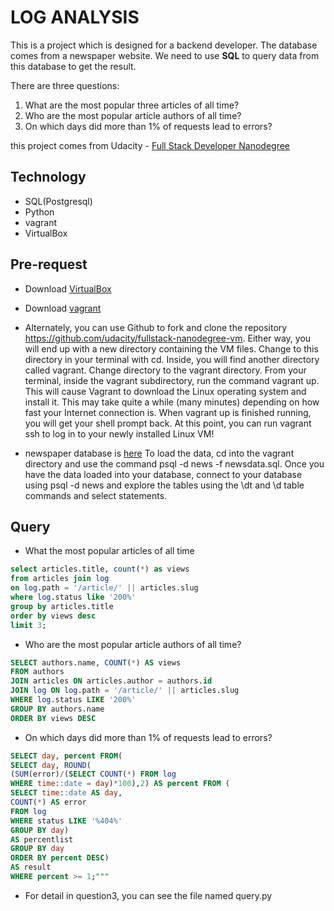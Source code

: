 LOG ANALYSIS
=============

This is a project which is designed for a backend developer. 
The database comes from a newspaper website. We need to use **SQL** to query data from this database to get the result.

There are three questions:
1. What are the most popular three articles of all time?
2. Who are the most popular article authors of all time? 
3. On which days did more than 1% of requests lead to errors? 

this project comes from Udacity - [Full Stack Developer Nanodegree](https://www.udacity.com/course/full-stack-web-developer-nanodegree--nd004)

Technology
----------
* SQL(Postgresql)
* Python
* vagrant
* VirtualBox

Pre-request
-----------
* Download [VirtualBox](https://www.virtualbox.org/wiki/Download_Old_Builds_5_1)
* Download [vagrant](https://www.vagrantup.com/downloads.html)
* Alternately, you can use Github to fork and clone the repository https://github.com/udacity/fullstack-nanodegree-vm.
Either way, you will end up with a new directory containing the VM files. Change to this directory in your terminal with cd. Inside, you will find another directory called vagrant. Change directory to the vagrant directory.
From your terminal, inside the vagrant subdirectory, run the command vagrant up. This will cause Vagrant to download the Linux operating system and install it. This may take quite a while (many minutes) depending on how fast your Internet connection is.
When vagrant up is finished running, you will get your shell prompt back. At this point, you can run vagrant ssh to log in to your newly installed Linux VM!

* newspaper database is [here](https://d17h27t6h515a5.cloudfront.net/topher/2016/August/57b5f748_newsdata/newsdata.zip)
To load the data, cd into the vagrant directory and use the command psql -d news -f newsdata.sql.
Once you have the data loaded into your database, connect to your database using psql -d news and explore the tables using the \dt and \d table commands and select statements.

Query
------

* What the most popular articles of all time 
```sql
select articles.title, count(*) as views
from articles join log
on log.path = '/article/' || articles.slug
where log.status like '200%'
group by articles.title
order by views desc
limit 3;
```
* Who are the most popular article authors of all time? 
```sql
SELECT authors.name, COUNT(*) AS views 
FROM authors 
JOIN articles ON articles.author = authors.id 
JOIN log ON log.path = '/article/' || articles.slug 
WHERE log.status LIKE '200%' 
GROUP BY authors.name 
ORDER BY views DESC
```

* On which days did more than 1% of requests lead to errors?
```sql
SELECT day, percent FROM(
SELECT day, ROUND(
(SUM(error)/(SELECT COUNT(*) FROM log 
WHERE time::date = day)*100),2) AS percent FROM (
SELECT time::date AS day, 
COUNT(*) AS error 
FROM log 
WHERE status LIKE '%404%' 
GROUP BY day)
AS percentlist
GROUP BY day
ORDER BY percent DESC)
AS result
WHERE percent >= 1;"""
```

* For detail in question3, you can see the file named query.py
